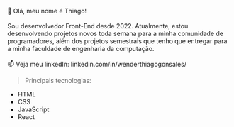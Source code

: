 👋 Olá, meu nome é Thiago! <br> <br>
Sou desenvolvedor Front-End desde 2022. Atualmente, estou desenvolvendo projetos novos toda semana para a minha comunidade de programadores, além dos projetos semestrais que tenho que entregar para a minha faculdade de engenharia da computação. <br> <br>
📫 Veja meu linkedIn: linkedin.com/in/wenderthiagogonsales/

>Principais tecnologias:
* HTML
* CSS
* JavaScript
* React

<!---
WenderG/WenderG is a ✨ special ✨ repository because its `README.md` (this file) appears on your GitHub profile.
You can click the Preview link to take a look at your changes.
--->
